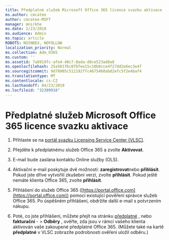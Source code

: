 ```yaml
---
title: Předplatné služeb Microsoft Office 365 licence svazku aktivace
ms.author: cmcatee
author: cmcatee-MSFT
manager: mnirkhe
ms.date: 2/23/2018
ms.audience: Admin
ms.topic: article
ROBOTS: NOINDEX, NOFOLLOW
localization_priority: Normal
ms.collection: Adm_O365
ms.custom: ''
ms.assetid: 7a6919fc-afe4-40c7-8ada-d8ce523ad8a8
ms.openlocfilehash: 25a501f6c07bfee15c18b0cce4f27dd2e6ec3e47
ms.sourcegitcommit: 9d78905c512192ffc4675468abd2efc5f2e4baf4
ms.translationtype: MT
ms.contentlocale: cs-CZ
ms.lasthandoff: 04/23/2019
ms.locfileid: "32389918"
---
```

# <a name="activating-a-microsoft-office-365-volume-license-subscription"></a>Předplatné služeb Microsoft Office 365 licence svazku aktivace

1. Přihlaste se na [portál svazku Licensing Service Center (VLSC)](http://go.microsoft.com/fwlink/p/?LinkId=329762).
    
2. Přejděte k předplatnému služeb Office 365 a zvolte **Aktivovat**.
    
3. E-mail bude zaslána kontaktu Online služby (OLS).
    
4. Aktivační e-mail poskytuje dvě možnosti: **zaregistrovat**nebo **přihlásit**. Pokud jste dříve vytvořili zkušební verzi, zvolte **přihlásit**. Pokud ještě nemáte klienta Office 365, zvolte **přihlásit**.
    
5. Přihlášení do služeb Office 365 ([https://portal.office.com](https://portal.office.com)) pomocí existující pověření správce služeb Office 365. Po úspěšném přihlášení, obdržíte další e-mail s potvrzením nákupu.
    
6. Poté, co jste přihlášeni, můžete přejít na stránku [předplatné](https://go.microsoft.com/fwlink/p/?linkid=842054) , nebo **fakturační**  - \> **Odběry** , ověřte, zda jsou v rámci vašeho klienta aktivován vaše zakoupené předplatné Office 365. (Můžete také na kartě **předplatné** v VLSC zobrazíte podrobnosti ověření uložil odběru.) 
    

